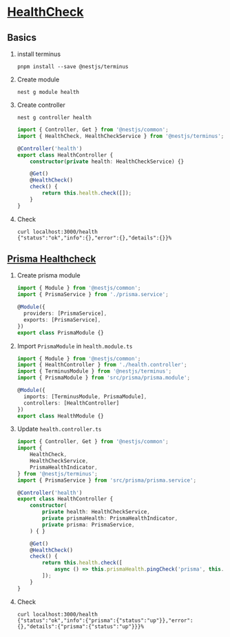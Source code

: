 # [HealthCheck](https://docs.nestjs.com/recipes/terminus)

## Basics

1. install terminus

    ```
    pnpm install --save @nestjs/terminus
    ```

1. Create module

    ```
    nest g module health
    ```

1. Create controller

    ```
    nest g controller health
    ```

    ```ts
    import { Controller, Get } from '@nestjs/common';
    import { HealthCheck, HealthCheckService } from '@nestjs/terminus';

    @Controller('health')
    export class HealthController {
        constructor(private health: HealthCheckService) {}

        @Get()
        @HealthCheck()
        check() {
            return this.health.check([]);
        }
    }
    ```

1. Check

    ```
    curl localhost:3000/health
    {"status":"ok","info":{},"error":{},"details":{}}%
    ```

## [Prisma Healthcheck](https://github.com/nestjs/terminus/tree/46f675c4e2dc03dc899d7e70e9940669345b207c/sample/012-prisma-app)


1. Create prisma module

    ```ts
    import { Module } from '@nestjs/common';
    import { PrismaService } from './prisma.service';

    @Module({
      providers: [PrismaService],
      exports: [PrismaService],
    })
    export class PrismaModule {}
    ```
1. Import `PrismaModule` in `health.module.ts`

    ```ts
    import { Module } from '@nestjs/common';
    import { HealthController } from './health.controller';
    import { TerminusModule } from '@nestjs/terminus';
    import { PrismaModule } from 'src/prisma/prisma.module';

    @Module({
      imports: [TerminusModule, PrismaModule],
      controllers: [HealthController]
    })
    export class HealthModule {}
    ```

1. Update `health.controller.ts`

    ```ts
    import { Controller, Get } from '@nestjs/common';
    import {
        HealthCheck,
        HealthCheckService,
        PrismaHealthIndicator,
    } from '@nestjs/terminus';
    import { PrismaService } from 'src/prisma/prisma.service';

    @Controller('health')
    export class HealthController {
        constructor(
            private health: HealthCheckService,
            private prismaHealth: PrismaHealthIndicator,
            private prisma: PrismaService,
        ) { }

        @Get()
        @HealthCheck()
        check() {
            return this.health.check([
                async () => this.prismaHealth.pingCheck('prisma', this.prisma),
            ]);
        }
    }
    ```

1. Check

    ```
    curl localhost:3000/health
    {"status":"ok","info":{"prisma":{"status":"up"}},"error":{},"details":{"prisma":{"status":"up"}}}%
    ```
